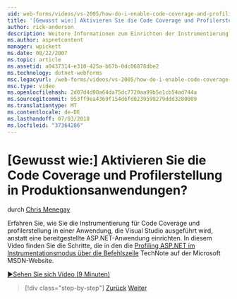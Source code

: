 ```yaml
---
uid: web-forms/videos/vs-2005/how-do-i-enable-code-coverage-and-profiling-in-production-applications
title: '[Gewusst wie:] Aktivieren Sie die Code Coverage und Profilerstellung in Produktionsanwendungen? | Microsoft-Dokumentation'
author: rick-anderson
description: Weitere Informationen zum Einrichten der Instrumentierung für Code Coverage und profilerstellung in einer Anwendung Vi ausgeführt wird, anstatt eine bereitgestellte ASP.NET-Anwendung...
ms.author: aspnetcontent
manager: wpickett
ms.date: 08/22/2007
ms.topic: article
ms.assetid: a0437314-e310-425a-b67b-0dc06878dbe2
ms.technology: dotnet-webforms
msc.legacyurl: /web-forms/videos/vs-2005/how-do-i-enable-code-coverage-and-profiling-in-production-applications
msc.type: video
ms.openlocfilehash: 2d07d4d90a64da75dc7720aa99b5e1cb54ad744a
ms.sourcegitcommit: 953ff9ea4369f154d6fd0239599279ddd3280009
ms.translationtype: MT
ms.contentlocale: de-DE
ms.lasthandoff: 07/03/2018
ms.locfileid: "37364286"
---
```

<a name="how-do-i-enable-code-coverage-and-profiling-in-production-applications"></a>[Gewusst wie:] Aktivieren Sie die Code Coverage und Profilerstellung in Produktionsanwendungen?
====================
durch [Chris Menegay](https://twitter.com/CMenegay)

Erfahren Sie, wie Sie die Instrumentierung für Code Coverage und profilerstellung in einer Anwendung, die Visual Studio ausgeführt wird, anstatt eine bereitgestellte ASP.NET-Anwendung einrichten. In diesem Video finden Sie die Schritte, die in den die [Profiling ASP.NET im Instrumentationsmodus über die Befehlszeile](https://msdn.microsoft.com/teamsystem/aa718860.aspx) TechNote auf der Microsoft MSDN-Website.

[&#9654;Sehen Sie sich Video (9 Minuten)](https://channel9.msdn.com/Blogs/ASP-NET-Site-Videos/how-do-i-enable-code-coverage-and-profiling-in-production-applications)

> [!div class="step-by-step"]
> [Zurück](how-do-i-run-unit-tests-against-a-deployed-database.md)
> [Weiter](web-deployment-projects.md)
